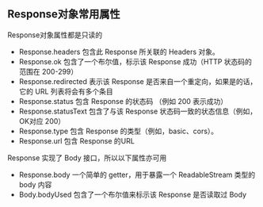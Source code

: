 
## Response对象常用属性
Response对象属性都是只读的
* Response.headers 包含此 Response 所关联的 Headers 对象。
* Response.ok  包含了一个布尔值，标示该 Response 成功（HTTP 状态码的范围在 200-299）
* Response.redirected  表示该 Response 是否来自一个重定向，如果是的话，它的 URL 列表将会有多个条目
* Response.status 包含 Response 的状态码 （例如 200 表示成功）
* Response.statusText 包含了与该 Response 状态码一致的状态信息（例如，OK对应 200）
* Response.type 包含 Response 的类型（例如，basic、cors）。
* Response.url 包含 Response 的URL

Response 实现了 Body 接口，所以以下属性亦可用
* Response.body 一个简单的 getter，用于暴露一个 ReadableStream 类型的 body 内容
* Body.bodyUsed 包含了一个布尔值来标示该 Response 是否读取过 Body